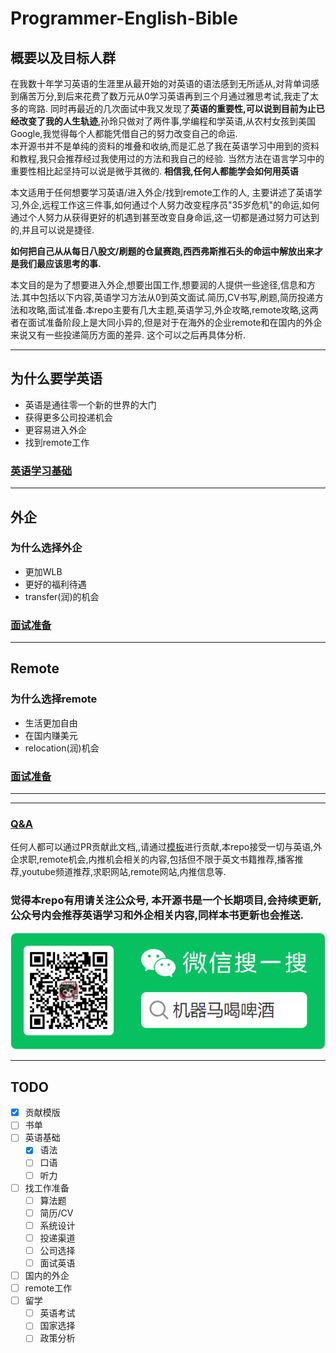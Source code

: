 # Programmer-English-Bible

## 概要以及目标人群
在我数十年学习英语的生涯里从最开始的对英语的语法感到无所适从,对背单词感到痛苦万分,到后来花费了数万元从0学习英语再到三个月通过雅思考试,我走了太多的弯路. 同时再最近的几次面试中我又发现了**英语的重要性,可以说到目前为止已经改变了我的人生轨迹**,孙玲只做对了两件事,学编程和学英语,从农村女孩到美国Google,我觉得每个人都能凭借自己的努力改变自己的命运. \
本开源书并不是单纯的资料的堆叠和收纳,而是汇总了我在英语学习中用到的资料和教程,我只会推荐经过我使用过的方法和我自己的经验. 当然方法在语言学习中的重要性相比起坚持可以说是微乎其微的. **相信我,任何人都能学会如何用英语**



本文适用于任何想要学习英语/进入外企/找到remote工作的人, 主要讲述了英语学习,外企,远程工作这三件事,如何通过个人努力改变程序员"35岁危机"的命运,如何通过个人努力从获得更好的机遇到甚至改变自身命运,这一切都是通过努力可达到的,并且可以说是捷径. 

**如何把自己从从每日八股文/刷题的仓鼠赛跑,西西弗斯推石头的命运中解放出来才是我们最应该思考的事.**

本文目的是为了想要进入外企,想要出国工作,想要润的人提供一些途径,信息和方法.其中包括以下内容,英语学习方法从0到英文面试.简历,CV书写,刷题,简历投递方法和攻略,面试准备.本repo主要有几大主题,英语学习,外企攻略,remote攻略,这两者在面试准备阶段上是大同小异的,但是对于在海外的企业remote和在国内的外企来说又有一些投递简历方面的差异. 这个可以之后再具体分析.


---
## 为什么要学英语
- 英语是通往零一个新的世界的大门
- 获得更多公司投递机会
- 更容易进入外企
- 找到remote工作

### [英语学习基础](/Language/EnglishBasic.md)
---
## 外企

### 为什么选择外企
- 更加WLB
- 更好的福利待遇
- transfer(润)的机会

### [面试准备](/Job/Preparation.md)

---
## Remote
### 为什么选择remote
- 生活更加自由
- 在国内赚美元
- relocation(润)机会

### [面试准备](/Job/Preparation.md)

---


---
### [Q&A](./job/QA.md)

任何人都可以通过PR贡献此文档,,请通过[模板](/Resources/template.md)进行贡献,本repo接受一切与英语,外企求职,remote机会,内推机会相关的内容,包括但不限于英文书籍推荐,播客推荐,youtube频道推荐,求职网站,remote网站,内推信息等.

### 觉得本repo有用请关注公众号, 本开源书是一个长期项目,会持续更新,公众号内会推荐英语学习和外企相关内容,同样本书更新也会推送.
![我的公众号](./Resources/images/publicQC.png)

---
## TODO
- [x] 贡献模版
- [ ] 书单
- [ ] 英语基础
  - [x] 语法
  - [ ] 口语
  - [ ] 听力
- [ ] 找工作准备
  - [ ] 算法题
  - [ ] 简历/CV
  - [ ] 系统设计
  - [ ] 投递渠道
  - [ ] 公司选择
  - [ ] 面试英语
- [ ] 国内的外企
- [ ] remote工作
- [ ] 留学
  - [ ] 英语考试
  - [ ] 国家选择
  - [ ] 政策分析
